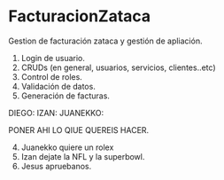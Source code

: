 # FacturacionZataca
Gestion de facturación zataca y gestión de apliación.


1. Login de usuario. 
2. CRUDs (en general, usuarios, servicios, clientes..etc)
3. Control de roles.
4. Validación de datos.
5. Generación de facturas.

  DIEGO: 
  IZAN:
  JUANEKKO:

  PONER AHI LO QIUE QUEREIS HACER.

4. Juanekko quiere un rolex
5. Izan dejate la NFL y la superbowl.
6. Jesus apruebanos.




